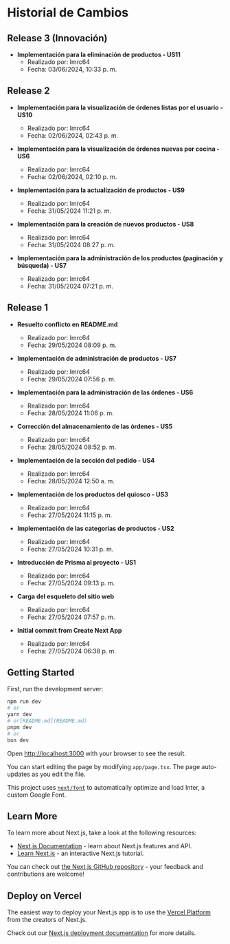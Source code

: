# Historial de Cambios

## Release 3 (Innovación)
- **Implementación para la eliminación de productos - US11**
  - Realizado por: lmrc64
  - Fecha: 03/06/2024, 10:33 p. m.

## Release 2
- **Implementación para la visualización de órdenes listas por el usuario - US10**
    - Realizado por: lmrc64
    - Fecha: 02/06/2024, 02:43 p. m.

- **Implementación para la visualización de órdenes nuevas por cocina - US6**
    - Realizado por: lmrc64
    - Fecha: 02/06/2024, 02:10 p. m.

- **Implementación para la actualización de productos - US9**
    - Realizado por: lmrc64
    - Fecha: 31/05/2024 11:21 p. m.

- **Implementación para la creación de nuevos productos - US8**
    - Realizado por: lmrc64
    - Fecha: 31/05/2024 08:27 p. m.

- **Implementación para la administración de los productos (paginación y búsqueda) - US7**
    - Realizado por: lmrc64
    - Fecha: 31/05/2024 07:21 p. m.

## Release 1

- **Resuelto conflicto en README.md**
    - Realizado por: lmrc64
    - Fecha: 29/05/2024 08:09 p. m.

- **Implementación de administración de productos - US7**
    - Realizado por: lmrc64
    - Fecha: 29/05/2024 07:56 p. m.

- **Implementación para la administración de las órdenes - US6**
    - Realizado por: lmrc64
    - Fecha: 28/05/2024 11:06 p. m.

- **Corrección del almacenamiento de las órdenes - US5**
    - Realizado por: lmrc64
    - Fecha: 28/05/2024 08:52 p. m.

- **Implementación de la sección del pedido - US4**
    - Realizado por: lmrc64
    - Fecha: 28/05/2024 12:50 a. m.

- **Implementación de los productos del quiosco - US3**
    - Realizado por: lmrc64
    - Fecha: 27/05/2024 11:15 p. m.

- **Implementación de las categorías de productos - US2**
    - Realizado por: lmrc64
    - Fecha: 27/05/2024 10:31 p. m.

- **Introducción de Prisma al proyecto - US1**
    - Realizado por: lmrc64
    - Fecha: 27/05/2024 09:13 p. m.

- **Carga del esqueleto del sitio web**
    - Realizado por: lmrc64
    - Fecha: 27/05/2024 07:57 p. m.

- **Initial commit from Create Next App**
    - Realizado por: lmrc64
    - Fecha: 27/05/2024 06:38 p. m.











## Getting Started

First, run the development server:

```bash
npm run dev
# or
yarn dev
# or[README.md](README.md)
pnpm dev
# or
bun dev
```

Open [http://localhost:3000](http://localhost:3000) with your browser to see the result.

You can start editing the page by modifying `app/page.tsx`. The page auto-updates as you edit the file.

This project uses [`next/font`](https://nextjs.org/docs/basic-features/font-optimization) to automatically optimize and load Inter, a custom Google Font.

## Learn More

To learn more about Next.js, take a look at the following resources:

- [Next.js Documentation](https://nextjs.org/docs) - learn about Next.js features and API.
- [Learn Next.js](https://nextjs.org/learn) - an interactive Next.js tutorial.

You can check out [the Next.js GitHub repository](https://github.com/vercel/next.js/) - your feedback and contributions are welcome!

## Deploy on Vercel

The easiest way to deploy your Next.js app is to use the [Vercel Platform](https://vercel.com/new?utm_medium=default-template&filter=next.js&utm_source=create-next-app&utm_campaign=create-next-app-readme) from the creators of Next.js.

Check out our [Next.js deployment documentation](https://nextjs.org/docs/deployment) for more details.

